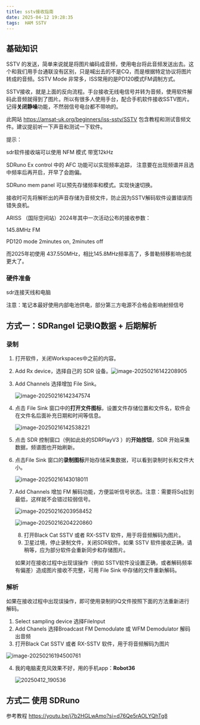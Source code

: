```yaml
---
title: sstv接收指南
date: 2025-04-12 19:28:35
tags:  HAM SSTV
---
```


## 基础知识

SSTV 的发送，简单来说就是将图片编码成音频，使用电台将此音频发送出去。这个和我们用手台通联没有区别，只是喊出去的不是CQ，而是根据特定协议将图片转成的音频。SSTV Mode 非常多，ISS常用的是PD120模式FM调制方式。

SSTV接收，就是上面的反向流程。手台接收无线电信号并转为音频，使用软件解码此音频就得到了图片。所以有很多人使用手台，配合手机软件接收SSTV图片。记得**关闭静噪**功能，不然弱信号电台都不带响的。

此网站 https://amsat-uk.org/beginners/iss-sstv/SSTV 包含教程和测试音频文件。建议提前听一下声音和测试一下软件。



提示：

sdr软件接收端可以使用 NFM 模式 带宽12kHz

SDRuno Ex control 中的 AFC 功能可以实现频率追踪， 注意要在出现频谱并且选中频率后再开启，开早了会跑偏。

SDRuno mem panel 可以预先存储频率和模式。实现快速切换。

接收时可先将解析出的声音存储为音频文件，防止因为SSTV解码软件设置错误而错失良机。



ARISS （国际空间站）2024年其中一次活动公布的接收参数： 

145.8MHz FM

PD120 mode 2minutes on, 2minutes off

而2025年初使用 437.550MHz，相比145.8MHz频率高了，多普勒频移影响也就更大了。

### 硬件准备

sdr连接天线和电脑

注意：笔记本最好使用内部电池供电，部分第三方电源不合格会影响射频信号



## 方式一：SDRangel 记录IQ数据 + 后期解析

### 录制

1. 打开软件，关闭Workspaces中之前的内容。

2. Add Rx device，选择自己的 SDR 设备。![image-20250216142208905](image-20250216142208905.png)

3. Add Channels 选择增加 File Sink。

   ![image-20250216142347574](image-20250216142347574.png)

4. 点击 File Sink 窗口中的**打开文件图标**，设置文件存储位置和文件名，软件会在文件名后面补充日期和时间等信息。

   ![image-20250216142538221](image-20250216142538221.png)

5. 点击 SDR 控制窗口（例如此处的SDRPlayV3 ）的**开始按钮**，SDR 开始采集数据，频谱图也开始刷新。

6. 点击File Sink 窗口的**录制图标**开始存储采集数据，可以看到录制时长和文件大小。

   ![image-20250216143018011](image-20250216143018011.png)

7. Add Channels 增加 FM 解码功能，方便监听信号状态。注意：需要将Sq拉到最低，这样就不会错过较弱信号。

   ![image-20250216203958452](image-20250216203958452.png)

   ![image-20250216204220860](image-20250216204220860.png)

   8. 打开Black Cat SSTV 或者 RX-SSTV 软件，用于将音频解码为图片。
   9. 卫星过境，停止录制文件，关闭SDR软件。如果 SSTV 软件接收正确，请稍等，应为部分软件会重新同步和存储图片。

   如果对在接收过程中出现误操作（例如 SSTV软件没设置正确，或者解码频率有偏差）造成图片接收不完整，可用 File Sink 中存储的文件重新解码。

### 解析

如果在接收过程中出现误操作，即可使用录制的IQ文件按照下面的方法重新进行解码。

1. Select sampling device 选择FileInput
2. Add Chanels 选择Broadcast FM Demodulate 或 WFM Demodulator 解码出音频
3. 打开Black Cat SSTV 或者 RX-SSTV 软件，用于将音频解码为图片

![image-20250216194500761](image-20250216194500761.png)



4. 我的电脑麦克风效果不好，用的手机app：**Robot36**

   ![20250412_190536](20250412_190536.png)



## 方式二 使用 SDRuno

参考教程 https://youtu.be/j7b2HGLwAmo?si=d76Qe5rAOLYQhTg8